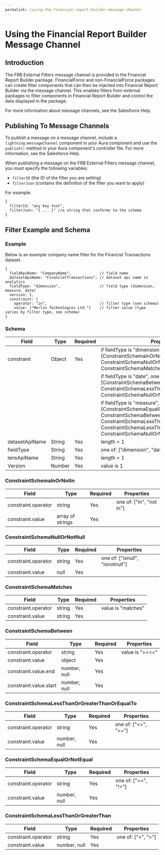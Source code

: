 ```yaml
---
permalink: /using-the-financial-report-builder-message-channel
---
```


# Using the Financial Report Builder Message Channel

## Introduction

The FRB External Filters message channel is provided in the Financial Report Builder package. FinancialForce and non-FinancialForce packages can create filter components that can then be injected into Financial Report Builder via the message channel. This enables filters from external packages to filter components in Financial Report Builder and control the data displayed in the package.

For more information about message channels, see the Salesforce Help.

## Publishing To Message Channels

To publish a message on a message channel, include a `lightning:messageChannel` component in your Aura component and use the `publish()` method in your Aura component's controller file. For more information, see the Salesforce Help.

When publishing a message on the FRB External Filters message channel, you must specify the following variables:

- `filterID` (the ID of the filter you are setting)
- `filterJson` (contains the definition of the filter you want to apply)

For example:

```
{
  filterId: "any key text",
  filterJson: "{ ... }" //a string that conforms to the schema
}
```

## Filter Example and Schema

### Example

Below is an example company name filter for the Financial Transactions dataset.

```
{
  fieldApiName: "CompanyName",             // field name
  datasetApiName: "FinancialTransactions", // dataset api name in analytics
  fieldType: "dimension",                  // field type (dimension, measure, date)
  version: 1,
  constraint: {
    operator: "in",                        // filter type (see schema)
    value: ["Merlin Technologies Ltd."]    // filter value (type varies by filter type, see schema)
}
```

### Schema

| Field | Type | Required | Properties |
| ----- | ---- | -------- | ---------- |
| constraint | Object | Yes | if fieldType is "dimension", one of: [ConstraintSchemaInOrNotIn, ConstraintSchemaNullOrNotNull, ConstraintSchemaMatches] |
|  |  |  | if fieldType is "date", one of: [ConstraintSchemaBetween, ConstraintSchemaLessThanOrGreaterThanOrEqualTo, ConstraintSchemaNullOrNotNull] |
|  |  |  | if fieldType is "measure", one of: [ConstraintSchemaEqualOrNotEqual, ConstraintSchemaBetween, ConstraintSchemaLessThanOrGreaterThanOrEqualTo, ConstraintSchemaLessThanOrGreaterThan, ConstraintSchemaNullOrNotNull] |
| datasetApiName | String | Yes | length > 1 |
| fieldType | String | Yes | one of: ["dimension", "date", "measure"] |
| lensApiName | String | Yes | length > 1 |
| Version | Number | Yes | value is 1 |

### ConstraintSchemaInOrNotIn

| Field | Type | Required | Properties |
| ----- | ---- | -------- | ---------- |
| constraint.operator | string | Yes | 	one of: ["in", "not in"] |
| constraint.value | array of strings | Yes |  |

### ConstraintSchemaNullOrNotNull

| Field | Type | Required | Properties |
| ----- | ---- | -------- | ---------- |
| constraint.operator | string | Yes | 	one of: ["isnull", "isnotnull"] |
| constraint.value | null | Yes |  |

### ConstraintSchemaMatches

| Field | Type | Required | Properties |
| ----- | ---- | -------- | ---------- |
| constraint.operator | string | Yes | value is "matches" |
| constraint.value | string | Yes |  |

### ConstraintSchemaBetween

| Field | Type | Required | Properties |
| ----- | ---- | -------- | ---------- |
| constraint.operator | string | Yes | value is ">=<=" |
| constraint.value | object | Yes |  |
| constraint.value.end | number, null | Yes |  |
| constraint.value.start | number, null | Yes |  |

### ConstraintSchemaLessThanOrGreaterThanOrEqualTo

| Field | Type | Required | Properties |
| ----- | ---- | -------- | ---------- |
| constraint.operator | string | Yes | one of: ["<=", ">="] |
| constraint.value | number, null | Yes |  |

### ConstraintSchemaEqualOrNotEqual

| Field | Type | Required | Properties |
| ----- | ---- | -------- | ---------- |
| constraint.operator | string | Yes | one of: ["==", "!="] |
| constraint.value | number, null | Yes |  |

### ConstraintSchemaLessThanOrGreaterThan

| Field | Type | Required | Properties |
| ----- | ---- | -------- | ---------- |
| constraint.operator | string | Yes | 	one of: ["<", ">"] |
| constraint.value | number, null | Yes |  |
